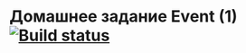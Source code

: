 # Домашнее задание Event (1) [![Build status](https://ci.appveyor.com/api/projects/status/gtl9c6i3otgeop5q?svg=true)](https://ci.appveyor.com/project/DjReactive/ahj-3-event)
